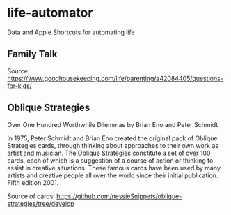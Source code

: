 # life-automator
Data and Apple Shortcuts for automating life

## Family Talk

Source: https://www.goodhousekeeping.com/life/parenting/a42084405/questions-for-kids/

## Oblique Strategies

Over One Hundred Worthwhile Dilemmas by Brian Eno and Peter Schmidt

In 1975, Peter Schmidt and Brian Eno created the original pack of Oblique Strategies cards, through thinking about approaches to their own work as artist and musician. The Oblique Strategies constitute a set of over 100 cards, each of which is a suggestion of a course of action or thinking to assist in creative situations. These famous cards have been used by many artists and creative people all over the world since their initial publication. Fifth edition 2001.

Source of cards: https://github.com/nessieSnippets/oblique-strategies/tree/develop
